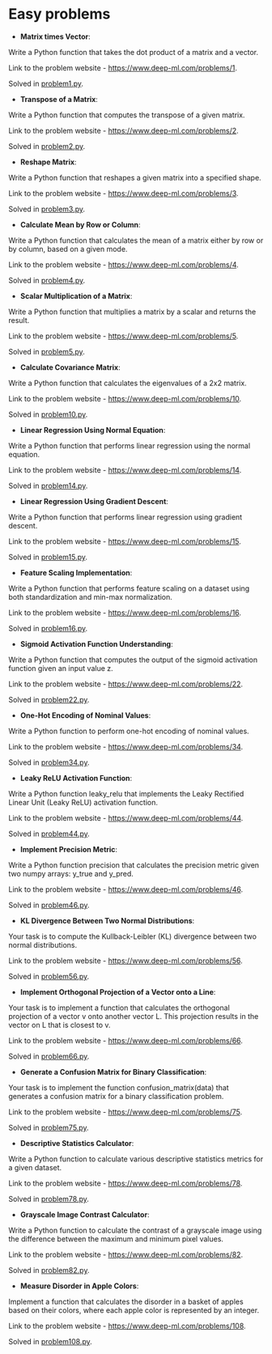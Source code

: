 # Easy problems
* **Matrix times Vector**:
  
Write a Python function that takes the dot product of a matrix and a vector.

Link to the problem website - https://www.deep-ml.com/problems/1.

Solved in [problem1.py](problem1.py).

* **Transpose of a Matrix**:
  
Write a Python function that computes the transpose of a given matrix.

Link to the problem website - https://www.deep-ml.com/problems/2.

Solved in [problem2.py](problem2.py).

* **Reshape Matrix**:
  
Write a Python function that reshapes a given matrix into a specified shape.

Link to the problem website - https://www.deep-ml.com/problems/3.

Solved in [problem3.py](problem3.py).

* **Calculate Mean by Row or Column**:
  
Write a Python function that calculates the mean of a matrix either by row or by column, based on a given mode.

Link to the problem website - https://www.deep-ml.com/problems/4.

Solved in [problem4.py](problem4.py).

* **Scalar Multiplication of a Matrix**:
  
Write a Python function that multiplies a matrix by a scalar and returns the result.

Link to the problem website - https://www.deep-ml.com/problems/5.

Solved in [problem5.py](problem5.py).

* **Calculate Covariance Matrix**:
  
Write a Python function that calculates the eigenvalues of a 2x2 matrix.

Link to the problem website - https://www.deep-ml.com/problems/10.

Solved in [problem10.py](problem10.py).

* **Linear Regression Using Normal Equation**:
  
Write a Python function that performs linear regression using the normal equation.

Link to the problem website - https://www.deep-ml.com/problems/14.

Solved in [problem14.py](problem14.py).

* **Linear Regression Using Gradient Descent**:
  
Write a Python function that performs linear regression using gradient descent.

Link to the problem website - https://www.deep-ml.com/problems/15.

Solved in [problem15.py](problem15.py).

* **Feature Scaling Implementation**:
  
Write a Python function that performs feature scaling on a dataset using both standardization and min-max normalization.

Link to the problem website - https://www.deep-ml.com/problems/16.

Solved in [problem16.py](problem16.py).

* **Sigmoid Activation Function Understanding**:
  
Write a Python function that computes the output of the sigmoid activation function given an input value z.

Link to the problem website - https://www.deep-ml.com/problems/22.

Solved in [problem22.py](problem22.py).

* **One-Hot Encoding of Nominal Values**:
  
Write a Python function to perform one-hot encoding of nominal values.

Link to the problem website - https://www.deep-ml.com/problems/34.

Solved in [problem34.py](problem34.py).

* **Leaky ReLU Activation Function**:
  
Write a Python function leaky_relu that implements the Leaky Rectified Linear Unit (Leaky ReLU) activation function.

Link to the problem website - https://www.deep-ml.com/problems/44.

Solved in [problem44.py](problem44.py).

* **Implement Precision Metric**:
  
Write a Python function precision that calculates the precision metric given two numpy arrays: y_true and y_pred.

Link to the problem website - https://www.deep-ml.com/problems/46.

Solved in [problem46.py](problem46.py).

* **KL Divergence Between Two Normal Distributions**:
  
Your task is to compute the Kullback-Leibler (KL) divergence between two normal distributions.

Link to the problem website - https://www.deep-ml.com/problems/56.

Solved in [problem56.py](problem56.py).

* **Implement Orthogonal Projection of a Vector onto a Line**:
  
Your task is to implement a function that calculates the orthogonal projection of a vector v onto another vector L. This projection results in the vector on L that is closest to v.

Link to the problem website - https://www.deep-ml.com/problems/66.

Solved in [problem66.py](problem66.py).

* **Generate a Confusion Matrix for Binary Classification**:
  
Your task is to implement the function confusion_matrix(data) that generates a confusion matrix for a binary classification problem.

Link to the problem website - https://www.deep-ml.com/problems/75.

Solved in [problem75.py](problem75.py).

* **Descriptive Statistics Calculator**:
  
Write a Python function to calculate various descriptive statistics metrics for a given dataset.

Link to the problem website - https://www.deep-ml.com/problems/78.

Solved in [problem78.py](problem78.py).

* **Grayscale Image Contrast Calculator**:
  
Write a Python function to calculate the contrast of a grayscale image using the difference between the maximum and minimum pixel values.

Link to the problem website - https://www.deep-ml.com/problems/82.

Solved in [problem82.py](problem82.py).

* **Measure Disorder in Apple Colors**:
  
Implement a function that calculates the disorder in a basket of apples based on their colors, where each apple color is represented by an integer.

Link to the problem website - https://www.deep-ml.com/problems/108.

Solved in [problem108.py](problem108.py).
